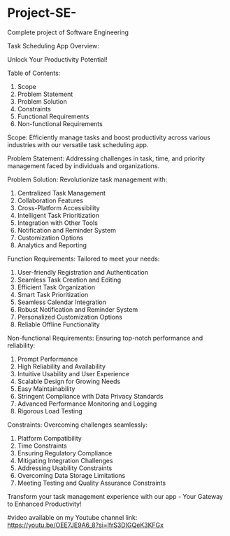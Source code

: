 # Project-SE-
Complete project of Software  Engineering 

Task Scheduling App Overview:

Unlock Your Productivity Potential!

Table of Contents:
1. Scope
2. Problem Statement
3. Problem Solution
4. Constraints
5. Functional Requirements
6. Non-functional Requirements

Scope:
Efficiently manage tasks and boost productivity across various industries with our versatile task scheduling app.

Problem Statement:
Addressing challenges in task, time, and priority management faced by individuals and organizations.

Problem Solution:
Revolutionize task management with:
1. Centralized Task Management
2. Collaboration Features
3. Cross-Platform Accessibility
4. Intelligent Task Prioritization
5. Integration with Other Tools
6. Notification and Reminder System
7. Customization Options
8. Analytics and Reporting

Function Requirements:
Tailored to meet your needs:
1. User-friendly Registration and Authentication
2. Seamless Task Creation and Editing
3. Efficient Task Organization
4. Smart Task Prioritization
5. Seamless Calendar Integration
6. Robust Notification and Reminder System
7. Personalized Customization Options
8. Reliable Offline Functionality

Non-functional Requirements:
Ensuring top-notch performance and reliability:
1. Prompt Performance
2. High Reliability and Availability
3. Intuitive Usability and User Experience
4. Scalable Design for Growing Needs
5. Easy Maintainability
6. Stringent Compliance with Data Privacy Standards
7. Advanced Performance Monitoring and Logging
8. Rigorous Load Testing

Constraints:
Overcoming challenges seamlessly:
1. Platform Compatibility
2. Time Constraints
3. Ensuring Regulatory Compliance
4. Mitigating Integration Challenges
5. Addressing Usability Constraints
6. Overcoming Data Storage Limitations
7. Meeting Testing and Quality Assurance Constraints

Transform your task management experience with our app - Your Gateway to Enhanced Productivity!

#video available on my Youtube channel
link: https://youtu.be/OEE7JE9A6_8?si=lfrS3DIGQeK3KFGx






